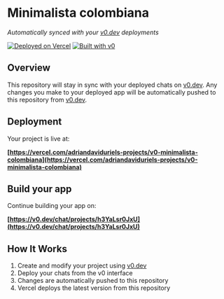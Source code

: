 # Minimalista colombiana

*Automatically synced with your [v0.dev](https://v0.dev) deployments*

[![Deployed on Vercel](https://img.shields.io/badge/Deployed%20on-Vercel-black?style=for-the-badge&logo=vercel)](https://vercel.com/adriandaviduriels-projects/v0-minimalista-colombiana)
[![Built with v0](https://img.shields.io/badge/Built%20with-v0.dev-black?style=for-the-badge)](https://v0.dev/chat/projects/h3YaLsr0JxU)

## Overview

This repository will stay in sync with your deployed chats on [v0.dev](https://v0.dev).
Any changes you make to your deployed app will be automatically pushed to this repository from [v0.dev](https://v0.dev).

## Deployment

Your project is live at:

**[https://vercel.com/adriandaviduriels-projects/v0-minimalista-colombiana](https://vercel.com/adriandaviduriels-projects/v0-minimalista-colombiana)**

## Build your app

Continue building your app on:

**[https://v0.dev/chat/projects/h3YaLsr0JxU](https://v0.dev/chat/projects/h3YaLsr0JxU)**

## How It Works

1. Create and modify your project using [v0.dev](https://v0.dev)
2. Deploy your chats from the v0 interface
3. Changes are automatically pushed to this repository
4. Vercel deploys the latest version from this repository
